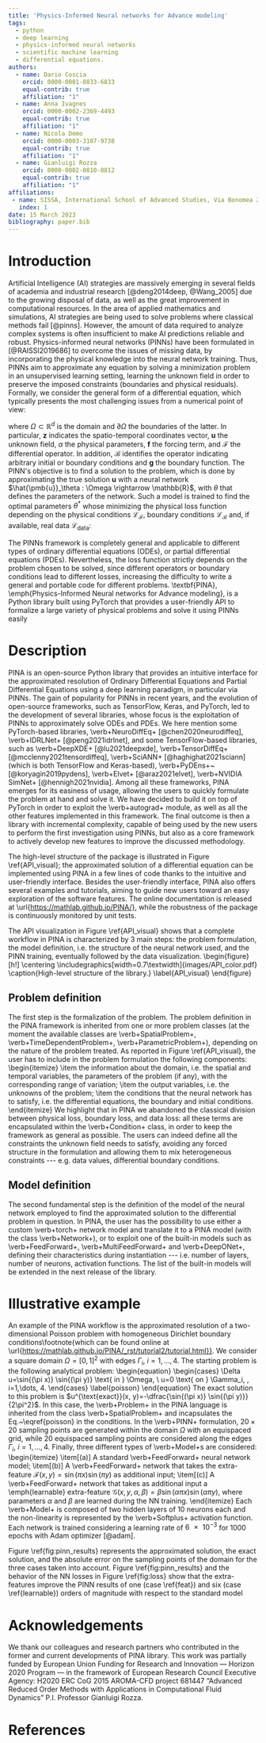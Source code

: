 ```yaml
---
title: 'Physics-Informed Neural networks for Advance modeling'
tags:
  - python
  - deep learning
  - physics-informed neural networks
  - scientific machine learning
  - differential equations.
authors: 
  - name: Dario Coscia
    orcid: 0000-0001-8833-6833
    equal-contrib: true
    affiliation: "1"
  - name: Anna Ivagnes
    orcid: 0000-0002-2369-4493
    equal-contrib: true
    affiliation: "1"
  - name: Nicola Demo
    orcid: 0000-0003-3107-9738
    equal-contrib: true
    affiliation: "1"
  - name: Gianluigi Rozza
    orcid: 0000-0002-0810-8812
    equal-contrib: true
    affiliation: "1"
affiliations:
 - name: SISSA, International School of Advanced Studies, Via Bonomea 265, Trieste, Italy
   index: 1
date: 15 March 2023
bibliography: paper.bib
---
```


# Introduction
Artificial Intelligence (AI) strategies are massively emerging in several fields of academia and industrial research [@deng2014deep, @Wang_2005] due to the growing disposal of data, as well as the great improvement in computational resources. In the area of applied mathematics and simulations, AI strategies are being used to solve problems where classical methods fail [@pinns].
However, the amount of data required to analyze complex systems is often insufficient to make AI predictions reliable and robust. Physics-informed neural networks (PINNs) have been formulated in [@RAISSI2019686] to overcome the issues of missing data, by incorporating the physical knowledge into the neural network training. Thus, PINNs aim to approximate any equation by solving a minimization problem in an unsupervised learning setting, learning the unknown field in order to preserve the imposed constraints (boundaries and physical residuals). Formally, we consider the general form of a differential equation, which typically presents the most challenging issues from a numerical point of view:

where $\Omega\subset\mathbb{R}^d$ is the domain and $\partial\Omega$ the boundaries of the latter. In particular, $\pmb{z}$ indicates the spatio-temporal coordinates vector, $\pmb{u}$ the unknown field, $\alpha$ the physical parameters, $\pmb{f}$ the forcing term, and $\mathcal{F}$ the differential operator. In addition, $\mathcal{B}$ identifies the operator indicating arbitrary initial or boundary conditions and $\pmb{g}$ the boundary function. The PINN's objective is to find a solution to the problem, which is done by approximating the true solution $\pmb{u}$ with a neural network $\hat{\pmb{u}}_\theta : \Omega \rightarrow \mathbb{R}$, with $\theta$ that defines the parameters of the network. Such a model is trained to find the optimal parameters $\theta^*$ whose minimizing the physical loss function depending on the physical conditions $\mathcal{L}_\mathcal{F}$, boundary conditions $\mathcal{L}_\mathcal{B}$ and, if available, real data $\mathcal{L}_{\text{data}}$:

The PINNs framework is completely general and applicable to different types of ordinary differential equations (ODEs), or partial differential equations (PDEs). Nevertheless, the loss function strictly depends on the problem chosen to be solved, since different operators or boundary conditions lead to different losses, increasing the difficulty to write a general and portable code for different problems. \textbf{PINA}, \emph{Physics-Informed Neural networks for Advance modeling}, is a Python library built using PyTorch that provides a user-friendly API to formalize a large variety of physical problems and solve it using PINNs easily

# Description
PINA is an open-source Python library that provides an intuitive interface for the approximated resolution of Ordinary Differential Equations and Partial Differential Equations using  a deep learning paradigm, in particular via PINNs.
The gain of popularity for PINNs in recent years, and the evolution of open-source frameworks, such as TensorFlow, Keras, and PyTorch, led to the development of several libraries, whose focus is the exploitation of PINNs to approximately solve ODEs and PDEs.
We here mention some PyTorch-based libraries, \verb+NeuroDiffEq+ [@chen2020neurodiffeq], \verb+IDRLNet+ [@peng2021idrlnet], and some TensorFlow-based libraries, such as \verb+DeepXDE+ [@lu2021deepxde], \verb+TensorDiffEq+ [@mcclenny2021tensordiffeq], \verb+SciANN+ [@haghighat2021sciann] (which is both TensorFlow and Keras-based), \verb+PyDEns+~[@koryagin2019pydens], \verb+Elvet+ [@araz2021elvet], \verb+NVIDIA SimNet+ [@hennigh2021nvidia].
Among all these frameworks, PINA emerges for its easiness of usage, allowing the users to quickly formulate the problem at hand and solve it. We have decided to build it on top of PyTorch in order to exploit the \verb+autograd+ module, as well as all the other features implemented in this framework. The final outcome is then a library with incremental complexity, capable of being used by the new users to perform the first investigation using PINNs, but also as a core framework to actively develop new features to improve the discussed methodology.

The high-level structure of the package is illustrated in Figure \ref{API_visual}; the approximated solution of a differential equation can be implemented using PINA in a few lines of code thanks to the intuitive and user-friendly interface.
Besides the user-friendly interface, PINA also offers several examples and tutorials, aiming to guide new users toward an easy exploration of the software features. The online documentation is released at \url{https://mathlab.github.io/PINA/}, while the robustness of the package is continuously monitored by unit tests. 

The API visualization in Figure \ref{API_visual} shows that a complete workflow in PINA is characterized by 3 main steps: the problem formulation, the model definition, i.e. the structure of the neural network used, and the PINN training, eventually followed by the data visualization.
\begin{figure}[h!]
    \centering
    \includegraphics[width=0.7\textwidth]{images/API_color.pdf}
    \caption{High-level structure of the library.}
    \label{API_visual}
\end{figure}

## Problem definition
The first step is the formalization of the problem. 
The problem definition in the PINA framework is inherited from one or more problem classes (at the moment the available classes are \verb+SpatialProblem+, \verb+TimeDependentProblem+, \verb+ParametricProblem+), depending on the nature of the problem treated.
As reported in Figure \ref{API_visual}, the user has to include in the problem formulation the following components:
\begin{itemize}
    \item the information about the domain, i.e. the spatial and temporal variables, the parameters of the problem (if any), with the corresponding range of variation;
    \item the output variables, i.e. the unknowns of the problem;
    \item the conditions that the neural network has to satisfy, i.e. the differential equations, the boundary and initial conditions.
\end{itemize}
We highlight that in PINA we abandoned the classical division between physical loss, boundary loss, and data loss: all these terms are encapsulated within the \verb+Condition+ class, in order to keep the framework as general as possible. The users can indeed define all the constraints the unknown field needs to satisfy, avoiding any forced structure in the formulation and allowing them to mix heterogeneous constraints --- e.g. data values, differential boundary conditions.

## Model definition
The second fundamental step is the definition of the model of the neural network employed to find the approximated solution to the differential problem in question.
In PINA, the user has the possibility to use either a custom \verb+torch+ network model and translate it to a PINA model (with the class \verb+Network+), or to exploit one of the built-in models such as \verb+FeedForward+, \verb+MultiFeedForward+ and \verb+DeepONet+, defining their characteristics during instantiation --- i.e. number of layers, number of neurons, activation functions. The list of the built-in models will be extended in the next release of the library.

# Illustrative example
An example of the PINA workflow is the approximated resolution of a two-dimensional Poisson problem with homogeneous Dirichlet boundary conditions\footnote{which can be found online at \url{https://mathlab.github.io/PINA/_rst/tutorial2/tutorial.html}}. We consider a square domain $\Omega=[0,1]^2$ with edges $\Gamma_i$, $i=1,\dots,4$. The starting problem is the following analytical problem:
\begin{equation}
\begin{cases}
    \Delta u=\sin{(\pi x)} \sin{(\pi y)} \text{ in } \Omega, \\
    u=0 \text{ on } \Gamma_i, \, i=1,\dots, 4.
\end{cases}
\label{poisson}
\end{equation}
The exact solution to this problem is $u^{\text{exact}}(x, y)=-\dfrac{\sin{(\pi x)} \sin{(\pi y)}}{2\pi^2}$.
In this case, the \verb+Problem+ in the PINA language is inherited from the class \verb+SpatialProblem+ and incapsulates the Eq.~\eqref{poisson} in the conditions.
In the \verb+PINN+ formulation, $20 \times 20$ sampling points are generated within the domain $\Omega$ with an equispaced grid, while $20$ equispaced sampling points are considered along the edges $\Gamma_i$, $i=1,\dots, 4$.
Finally, three different types of \verb+Model+s are considered:
\begin{itemize}
    \item[(a)] A standard \verb+FeedForward+ neural network model;
    \item[(b)] A \verb+FeedForward+ network that takes the extra-feature $\mathcal{F}(x, y)=\sin{(\pi x)} \sin{(\pi y)}$ as additional input;
    \item[(c)] A \verb+FeedForward+ network that takes as additional input a \emph{learnable} extra-feature $\mathcal{G}(x, y, \alpha, \beta)=\beta \sin{(\alpha \pi x)} \sin{(\alpha \pi y)}$, where parameters $\alpha$ and $\beta$ are learned during the NN training.
\end{itemize}
Each \verb+Model+ is composed of two hidden layers of $10$ neurons each and the non-linearity is represented by the \verb+Softplus+ activation function. Each network is trained considering a learning rate of $\num{6e-3}$ for $1000$ epochs with Adam optimizer [@adam].

Figure \ref{fig:pinn_results} represents the approximated solution, the exact solution, and the absolute error on the sampling points of the domain for the three cases taken into account. Figure \ref{fig:pinn_results} and the behavior of the NN losses in Figure \ref{fig:loss} show that the extra-features improve the PINN results of one (case \ref{feat}) and six (case \ref{learnable}) orders of magnitude with respect to the standard model

# Acknowledgements

We thank our colleagues and research partners who contributed in the
former and current developments of PINA library.
This work was partially funded by European Union Funding for Research and Innovation — Horizon 2020 Program — in the framework of European Research Council Executive Agency: H2020 ERC CoG 2015 AROMA-CFD project 681447 “Advanced Reduced Order Methods with Applications in Computational Fluid Dynamics” P.I. Professor Gianluigi Rozza.

# References
